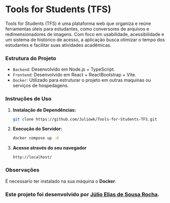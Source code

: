 # Tools for Students (TFS)

Tools for Students (TFS) é uma plataforma web que organiza e reúne ferramentas úteis para estudantes, como conversores de arquivos e redimensionadores de imagens. Com foco em usabilidade, acessibilidade e um sistema de histórico de acesso, a aplicação busca otimizar o tempo dos estudantes e facilitar suas atividades acadêmicas.

### Estrutura do Projeto

- `Backend`: Desenvolvido em Node.js + TypeScript.
- `Frontend`: Desenvolvido em React + ReactBootstrap + Vite.
- `Docker`: Utilizado para estruturar o projeto em outras maquinas ou serviços de hospedagens.

### Instruções de Uso

1. **Instalação de Dependências:**

   ````bash
   git clone https://github.com/Juliowk/Tools-for-Students-TFS.git

2. **Execução do Servidor:**
   ```bash
   docker compose up -d
   ````

3. **Acesse através do seu navegador**
    ```
    http://localhost/
    ```


### Observações
É necessario ter instalado na sua máquina o **Docker**.

### Este projeto foi desenvolvido por [Júlio Elias de Sousa Rocha](https://github.com/Juliowk).

# 